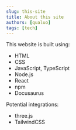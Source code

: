 ```yaml
---
slug: this-site
title: About this site
authors: [qualuo]
tags: [tech]
---
```


This website is built using:

- HTML
- CSS
- JavaScript, TypeScript
- Node.js
- React
- npm
- Docusaurus

Potential integrations:

- three.js
- TailwindCSS

